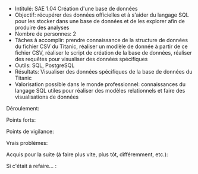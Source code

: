- Intitulé: SAE 1.04 Création d'une base de données
- Objectif:  récupérer des données officielles et à s'aider du langage SQL pour les stocker dans une base de données et de les explorer afin de produire des analyses
- Nombre de personnes: 2 
- Tâches à accomplir: prendre connaissance de la structure de données du fichier CSV du Titanic, réaliser un modlèle de donnée à partir de ce fichier CSV, réaliser le script de création de la base de données, réaliser des requêtes pour visualiser des données spécifiques
- Outils: SQL, PostgreSQL
- Résultats: Visualiser des données spécifiques de la base de données du Titanic
- Valorisation possible dans le monde professionnel: connaissances du langage SQL utiles pour réaliser des modèles relationnels et faire des visualisations de données

Déroulement: 

Points forts: 

Points de vigilance:

Vrais problèmes: 

Acquis pour la suite (à faire plus vite, plus tôt, différemment, etc.):

Si c'était à refaire... : 

